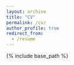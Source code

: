 ```yaml
---
layout: archive
title: "CV"
permalink: /cv/
author_profile: true
redirect_from:
  - /resume
---
```


{% include base_path %}

<object data="the.pdf" width="1000" height="1000" type='application/pdf'/>
